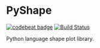 # PyShape
[![codebeat badge](https://codebeat.co/badges/7b027dab-df0c-4a50-8853-64b3a4be1786)](https://codebeat.co/projects/github-com-damonthecricket-pyshape-master) [![Build Status](https://travis-ci.org/damonthecricket/pyshape.svg?branch=master)](https://travis-ci.org/damonthecricket/pyshape)



Python language shape plot library.
